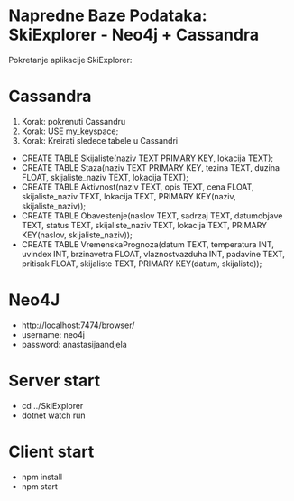 # Napredne Baze Podataka: SkiExplorer - Neo4j + Cassandra
Pokretanje aplikacije SkiExplorer:

# Cassandra
1. Korak: pokrenuti Cassandru
2. Korak: USE my_keyspace;
3. Korak: Kreirati sledece tabele u Cassandri
  - CREATE TABLE Skijaliste(naziv TEXT PRIMARY KEY, lokacija TEXT);
  - CREATE TABLE Staza(naziv TEXT PRIMARY KEY, tezina TEXT, duzina FLOAT, skijaliste_naziv TEXT, lokacija TEXT);
  - CREATE TABLE Aktivnost(naziv TEXT, opis TEXT, cena FLOAT, skijaliste_naziv TEXT, lokacija TEXT, PRIMARY KEY(naziv, skijaliste_naziv));
  - CREATE TABLE Obavestenje(naslov TEXT, sadrzaj TEXT, datumobjave TEXT, status TEXT, skijaliste_naziv TEXT, lokacija TEXT, PRIMARY KEY(naslov, skijaliste_naziv));
  - CREATE TABLE VremenskaPrognoza(datum TEXT, temperatura INT, uvindex INT, brzinavetra FLOAT, vlaznostvazduha INT, padavine TEXT, pritisak FLOAT, skijaliste TEXT, PRIMARY KEY(datum, skijaliste));

# Neo4J
- http://localhost:7474/browser/
- username: neo4j
- password: anastasijaandjela

# Server start
  - cd ../SkiExplorer
  - dotnet watch run

# Client start
  - npm install
  - npm start
